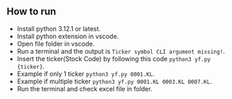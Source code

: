 How to run
- 
- Install python 3.12.1 or latest.
- Install python extension in vscode.
- Open file folder in vscode.
- Run a terminal and the output is ```Ticker symbol CLI argument missing!```.
- Insert the ticker(Stock Code) by following this  code ```python3 yf.py {ticker}```.
- Example if only 1 ticker ```python3 yf.py 0001.KL```.
- Example if multiple ticker ```python3 yf.py 0001.KL 0003.KL 0007.KL```.
- Run the terminal and check excel file in folder.
